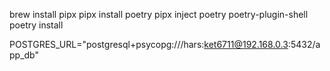 brew install pipx
pipx install poetry
pipx inject poetry poetry-plugin-shell
poetry install

POSTGRES_URL="postgresql+psycopg:///hars:ket6711@192.168.0.3:5432/app_db"